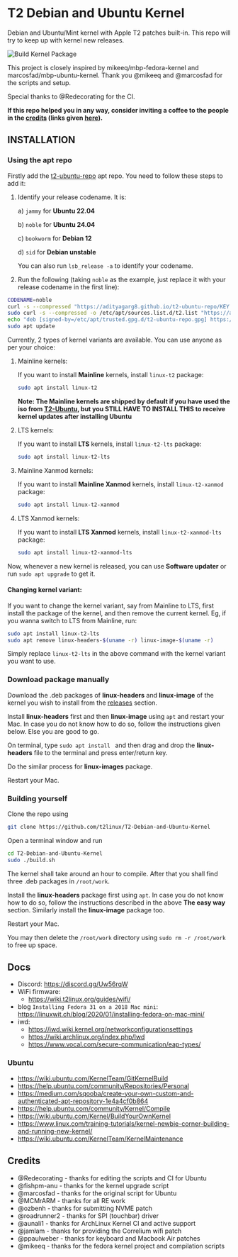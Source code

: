 # T2 Debian and Ubuntu Kernel

Debian and Ubuntu/Mint kernel with Apple T2 patches built-in. This repo will try to keep up with kernel new releases.

![Build Kernel Package](https://github.com/t2linux/T2-Debian-and-Ubuntu-Kernel/actions/workflows/kernel.yml/badge.svg?branch=LTS)

This project is closely inspired by mikeeq/mbp-fedora-kernel and marcosfad/mbp-ubuntu-kernel. Thank you @mikeeq and @marcosfad for the scripts and setup.

Special thanks to @Redecorating for the CI.

**If this repo helped you in any way, consider inviting a coffee to the people in the [credits](https://github.com/t2linux/T2-Debian-and-Ubuntu-Kernel#credits) (links given [here](https://wiki.t2linux.org/contribute/)).**

## INSTALLATION

### Using the apt repo

Firstly add the [t2-ubuntu-repo](https://adityagarg8.github.io/t2-ubuntu-repo/) apt repo. You need to follow these steps to add it:

1. Identify your release codename. It is: 
  
    a) `jammy` for **Ubuntu 22.04**

    b) `noble` for **Ubuntu 24.04**

    c) `bookworm` for **Debian 12**

    d) `sid` for **Debian unstable**

    You can also run `lsb_release -a` to identify your codename.

2. Run the following (taking `noble` as the example, just replace it with your release codename in the first line):

```bash
CODENAME=noble
curl -s --compressed "https://adityagarg8.github.io/t2-ubuntu-repo/KEY.gpg" | gpg --dearmor | sudo tee /etc/apt/trusted.gpg.d/t2-ubuntu-repo.gpg >/dev/null
sudo curl -s --compressed -o /etc/apt/sources.list.d/t2.list "https://adityagarg8.github.io/t2-ubuntu-repo/t2.list"
echo "deb [signed-by=/etc/apt/trusted.gpg.d/t2-ubuntu-repo.gpg] https://github.com/AdityaGarg8/t2-ubuntu-repo/releases/download/${CODENAME} ./" | sudo tee -a /etc/apt/sources.list.d/t2.list
sudo apt update
```

Currently, 2 types of kernel variants are available. You can use anyone as per your choice:

1. Mainline kernels:

    If you want to install **Mainline** kernels, install `linux-t2` package:

    ```bash
    sudo apt install linux-t2
    ```

    **Note: The Mainline kernels are shipped by default if you have used the iso from [T2-Ubuntu](https://github.com/t2linux/T2-Ubuntu), but you STILL HAVE TO INSTALL THIS to receive kernel updates after installing Ubuntu**

2. LTS kernels:

    If you want to install **LTS** kernels, install `linux-t2-lts` package:

    ```bash
    sudo apt install linux-t2-lts
    ```

3. Mainline Xanmod kernels:

    If you want to install **Mainline Xanmod** kernels, install `linux-t2-xanmod` package:

    ```bash
    sudo apt install linux-t2-xanmod
    ```

4. LTS Xanmod kernels:

    If you want to install **LTS Xanmod** kernels, install `linux-t2-xanmod-lts` package:

    ```bash
    sudo apt install linux-t2-xanmod-lts
    ```

Now, whenever a new kernel is released, you can use **Software updater** or run `sudo apt upgrade` to get it.

#### Changing kernel variant:

If you want to change the kernel variant, say from Mainline to LTS, first install the package of the kernel, and then remove the current kernel. Eg, if you wanna switch to LTS from Mainline, run:

```bash
sudo apt install linux-t2-lts
sudo apt remove linux-headers-$(uname -r) linux-image-$(uname -r)
```

Simply replace `linux-t2-lts` in the above command with the kernel variant you want to use.

### Download package manually

Download the .deb packages of **linux-headers** and **linux-image** of the kernel you wish to install from the [releases](https://github.com/t2linux/T2-Debian-and-Ubuntu-Kernel/releases) section.

Install **linux-headers** first and then **linux-image** using `apt` and restart your Mac. In case you do not know how to do so, follow the instructions given below. Else you are good to go.

On terminal, type `sudo apt install ` and then drag and drop the **linux-headers** file to the terminal and press enter/return key.

Do the similar process for **linux-images** package.

Restart your Mac.

### Building yourself

Clone the repo using
```bash
git clone https://github.com/t2linux/T2-Debian-and-Ubuntu-Kernel
```

Open a terminal window and run

```bash
cd T2-Debian-and-Ubuntu-Kernel
sudo ./build.sh
```

The kernel shall take around an hour to compile. After that you shall find three .deb packages in `/root/work`.

Install the **linux-headers** package first using `apt`. In case you do not know how to do so, follow the instructions described in the above **The easy way** section. Similarly install the **linux-image** package too.

Restart your Mac.

You may then delete the `/root/work` directory using `sudo rm -r /root/work` to free up space.

## Docs

- Discord: <https://discord.gg/Uw56rqW>
- WiFi firmware:
  - <https://wiki.t2linux.org/guides/wifi/>
- blog `Installing Fedora 31 on a 2018 Mac mini`: <https://linuxwit.ch/blog/2020/01/installing-fedora-on-mac-mini/>
- iwd:
  - <https://iwd.wiki.kernel.org/networkconfigurationsettings>
  - <https://wiki.archlinux.org/index.php/Iwd>
  - <https://www.vocal.com/secure-communication/eap-types/>

### Ubuntu

- <https://wiki.ubuntu.com/KernelTeam/GitKernelBuild>
- <https://help.ubuntu.com/community/Repositories/Personal>
- <https://medium.com/sqooba/create-your-own-custom-and-authenticated-apt-repository-1e4a4cf0b864>
- <https://help.ubuntu.com/community/Kernel/Compile>
- <https://wiki.ubuntu.com/Kernel/BuildYourOwnKernel>
- <https://www.linux.com/training-tutorials/kernel-newbie-corner-building-and-running-new-kernel/>
- <https://wiki.ubuntu.com/KernelTeam/KernelMaintenance>

## Credits

- @Redecorating - thanks for editing the scripts and CI for Ubuntu
- @fishpm-anu - thanks for the kernel upgrade script
- @marcosfad - thanks for the original script for Ubuntu
- @MCMrARM - thanks for all RE work
- @ozbenh - thanks for submitting NVME patch
- @roadrunner2 - thanks for SPI (touchbar) driver
- @aunali1 - thanks for ArchLinux Kernel CI and active support
- @jamlam - thanks for providing the Correlium wifi patch
- @ppaulweber - thanks for keyboard and Macbook Air patches
- @mikeeq - thanks for the fedora kernel project and compilation scripts
